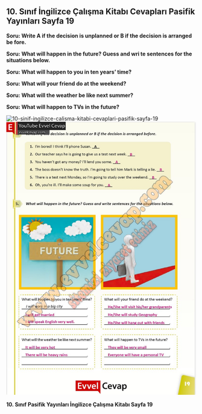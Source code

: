 ## 10. Sınıf İngilizce Çalışma Kitabı Cevapları Pasifik Yayınları Sayfa 19

**Soru: Write A if the decision is unplanned or B if the decision is arranged be fore.**

**Soru: What will happen in the future? Guess and wri te sentences for the situations below.**

**Soru: What will happen to you in ten years’ time?**

**Soru: What will your friend do at the weekend?**

**Soru: What will the weather be like next summer?**

**Soru: What will happen to TVs in the future?**

![10-sinif-ingilizce-calisma-kitabi-cevaplari-pasifik-sayfa-19]()![10-sinif-ingilizce-calisma-kitabi-cevaplari-pasifik-sayfa-19](./image1.webp)

**10. Sınıf Pasifik Yayınları İngilizce Çalışma Kitabı Sayfa 19**